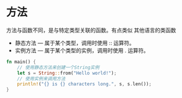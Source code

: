 # 方法

方法与函数不同，是与特定类型关联的函数。有点类似 其他语言的类函数

- 静态方法 — 属于某个类型，调用时使用 :: 运算符。
- 实例方法 — 属于某个类型的实例，调用时使用 . 运算符。

```rust
fn main() {
    // 使用静态方法来创建一个String实例
    let s = String::from("Hello world!");
    // 使用实例来调用方法
    println!("{} is {} characters long.", s, s.len());
}

```
